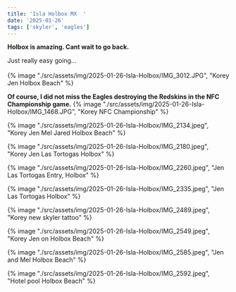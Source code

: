 ```yaml
---
title: 'Isla Holbox MX  '
date: '2025-01-26'
tags: ['skyler', 'eagles']
---
```


**Holbox is amazing. Cant wait to go back.**

Just really easy going... 
<br />&nbsp;<br />
{% image "./src/assets/img/2025-01-26-Isla-Holbox/IMG_3012.JPG", "Korey Jen Holbox Beach" %}

**Of course, I did not miss the Eagles destroying the Redskins in the NFC Championship game.**
{% image "./src/assets/img/2025-01-26-Isla-Holbox/IMG_1468.JPG", "Korey NFC Championship" %}

{% image "./src/assets/img/2025-01-26-Isla-Holbox/IMG_2134.jpeg", "Korey Jen Mel Jared Holbox Beach" %}

{% image "./src/assets/img/2025-01-26-Isla-Holbox/IMG_2180.jpeg", "Korey Jen Las Tortogas Holbox" %}

{% image "./src/assets/img/2025-01-26-Isla-Holbox/IMG_2260.jpeg", "Jen Las Tortogas Entry, Holbox" %}

{% image "./src/assets/img/2025-01-26-Isla-Holbox/IMG_2335.jpeg", "Jen Las Tortogas Holbox" %}

{% image "./src/assets/img/2025-01-26-Isla-Holbox/IMG_2489.jpeg", "Korey new skyler tattoo" %}

{% image "./src/assets/img/2025-01-26-Isla-Holbox/IMG_2549.jpeg", "Korey Jen on Holbox Beach" %}

{% image "./src/assets/img/2025-01-26-Isla-Holbox/IMG_2585.jpeg", "Jen and Mel Holbox Beach" %}

{% image "./src/assets/img/2025-01-26-Isla-Holbox/IMG_2592.jpeg", "Hotel pool Holbox Beach" %}